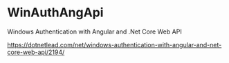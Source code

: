 # WinAuthAngApi
Windows Authentication with Angular and .Net Core Web API 

https://dotnetlead.com/net/windows-authentication-with-angular-and-net-core-web-api/2194/
